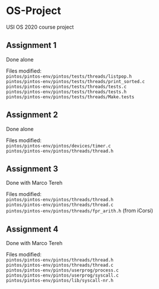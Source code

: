 # OS-Project
USI OS 2020 course project


## Assignment 1
Done alone

Files modified:\
`pintos/pintos-env/pintos/tests/threads/listpop.h`\
`pintos/pintos-env/pintos/tests/threads/print_sorted.c`\
`pintos/pintos-env/pintos/tests/threads/tests.c`\
`pintos/pintos-env/pintos/tests/threads/tests.h`\
`pintos/pintos-env/pintos/tests/threads/Make.tests`


## Assignment 2
Done alone

Files modified:\
`pintos/pintos-env/pintos/devices/timer.c`\
`pintos/pintos-env/pintos/threads/thread.h`


## Assignment 3
Done with Marco Tereh

Files modified:\
`pintos/pintos-env/pintos/threads/thread.h`\
`pintos/pintos-env/pintos/threads/thread.c`\
`pintos/pintos-env/pintos/threads/fpr_arith.h` (from iCorsi)


## Assignment 4
Done with Marco Tereh

Files modified:\
`pintos/pintos-env/pintos/threads/thread.h`\
`pintos/pintos-env/pintos/threads/thread.c`\
`pintos/pintos-env/pintos/userprog/process.c`\
`pintos/pintos-env/pintos/userprog/syscall.c`\
`pintos/pintos-env/pintos/lib/syscall-nr.h`
